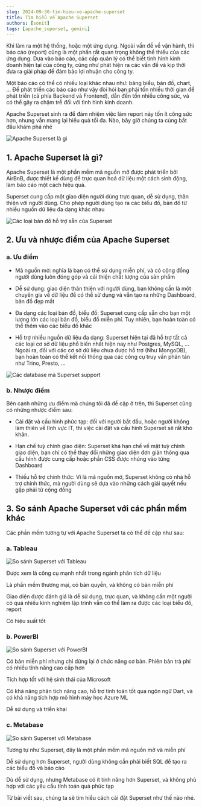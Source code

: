```yaml
---
slug: 2024-09-30-tim-hieu-ve-apache-superset
title: Tìm hiểu về Apache Superset
authors: [sonit]
tags: [apache_superset, gemini]
---
```


Khi làm ra một hệ thống, hoặc một ứng dụng. Ngoài vấn đề về vận hành, thì báo cáo (report) cũng là một phần rất quan trọng không thể thiếu của các ứng dụng. Dựa vào báo cáo, các cấp quản lý có thể biết tình hình kinh doanh hiện tại của công ty, cũng như phát hiện ra các vấn đề và kịp thời đưa ra giải pháp để đảm bảo lợi nhuận cho công ty.

<!-- truncate -->

Một báo cáo có thể có nhiều loại khác nhau như: bảng biểu, bản đồ, chart, ... Để phát triển các báo cáo như vậy đòi hỏi bạn phải tốn nhiều thời gian để phát triển (cả phía Backend và Frontend), dẫn đến tốn nhiều công sức, và có thể gây ra chậm trễ đối với tình hình kinh doanh.

Apache Superset sinh ra để đảm nhiệm việc làm report này tốn ít công sức hơn, nhưng vẫn mang lại hiểu quả tối đa. Nào, bây giờ chúng ta cùng bắt đầu khám phá nhé 

![Apache Superset là gì](./img/apache-superset-la-gi.png)

## 1. Apache Superset là gì?

Apache Superset là một phần mềm mã nguồn mỡ được phát triển bởi AirBnB, được thiết kế dùng để trực quan hoá dữ liệu một cách sinh động, làm báo cáo một cách hiệu quả.

Superset cung cấp một giao diện người dùng trực quan, dễ sử dụng, thân thiện với người dùng. Cho phép người dùng tạo ra các biểu đồ, bản đồ từ nhiều nguồn dữ liệu đa dạng khác nhau

![Các loại bản đồ hỗ trợ sẵn của Superset](./img/gallery.jpg)

## 2. Ưu và nhược điểm của Apache Superset

### a. Ưu điểm

* Mã nguồn mở: nghĩa là bạn có thể sử dụng miễn phí, và có cộng đồng người dùng luôn đóng góp và cải thiện chất lượng của sản phẩm

* Dễ sử dụng: giao diện thân thiện với người dùng, bạn không cần là một chuyên gia về dữ liệu để có thể sử dụng và vẫn tạo ra những Dashboard, bản đồ đẹp mắt

* Đa dạng các loại bản đồ, biểu đồ: Superset cung cấp sẵn cho bạn một lượng lớn các loại bản đồ, biểu đồ miễn phí. Tuy nhiên, bạn hoàn toàn có thể thêm vào các biểu đồ khác

* Hỗ trợ nhiều nguồn dữ liệu đa dạng: Superset hiện tại đã hỗ trợ tất cả các loại cơ sở dữ liệu phổ biến nhất hiện nay như Postgres, MySQL, ... Ngoài ra, đối với các cơ sở dữ liệu chưa được hỗ trợ (Như MongoDB), bạn hoàn toàn có thể kết nối thông qua các công cụ truy vấn phân tán như Trino, Presto, ...

![Các database mà Superset support](./img/db-support.png)
### b. Nhược điểm

Bên cạnh những ưu điểm mà chúng tôi đã đề cập ở trên, thì Superset cũng có những nhược điểm sau:

* Cài đặt và cấu hình phức tạp: đối với người bắt đầu, hoặc người không làm thiên về lĩnh vực IT, thì việc cài đặt và cấu hình Superset sẽ rất khó khăn. 

* Hạn chế tuỳ chỉnh giao diện: Superset khá hạn chế vế mặt tuỳ chỉnh giao diện, bạn chỉ có thể thay đổi những giao diện đơn giản thông qua cấu hình được cung cấp hoặc phần CSS được nhúng vào từng Dashboard

* Thiếu hỗ trợ chính thức: Vì là mã nguồn mở, Superset không có nhà hỗ trợ chính thức, mà người dùng sẽ dựa vào những cách giải quyết nếu gặp phải từ cộng đồng

## 3. So sánh Apache Superset với các phần mềm khác

Các phần mềm tương tự với Apache Superset ta có thể đề cập như sau:

### a. Tableau

![So sánh Superset với Tableau](./img/tableau.png)

Được xem là công cụ mạnh nhất trong ngành phân tích dữ liệu

Là phần mềm thương mại, có bản quyền, và không có bản miễn phí

Giao diện được đánh giá là dễ sử dụng, trực quan, và không cần một người có quá nhiều kinh nghiệm lập trình vẫn có thể làm ra được các loại biểu đồ, report

Có hiệu suất tốt

### b. PowerBI

![So sánh Superset với PowerBI](./img/powerbi.png)

Có bản miễn phí nhưng chỉ dừng lại ở chức năng cơ bản. Phiên bản trả phí có nhiều tính năng cao cấp hơn

Tích hợp tốt với hệ sinh thái của Microsoft

Có khả năng phân tích nâng cao, hỗ trợ tính toán tốt qua ngôn ngữ Dart, và có khả năng tích hợp mô hình máy học Azure ML

Dễ sử dụng và triển khai

### c. Metabase

![So sánh Superset với Metabase](./img/metabase.png)

Tương tự như Superset, đây là một phần mềm mã nguồn mở và miễn phí

Dễ sử dụng hơn Superset, người dùng không cần phải biết SQL để tạo ra các biểu đồ và báo cáo

Dù dễ sử dụng, nhưng Metabase có ít tính năng hơn Superset, và không phù hợp với các yêu cầu tính toán quá phức tạp

Từ bài viết sau, chúng ta sẽ tìm hiểu cách cài đặt Superset như thế nào nhé.